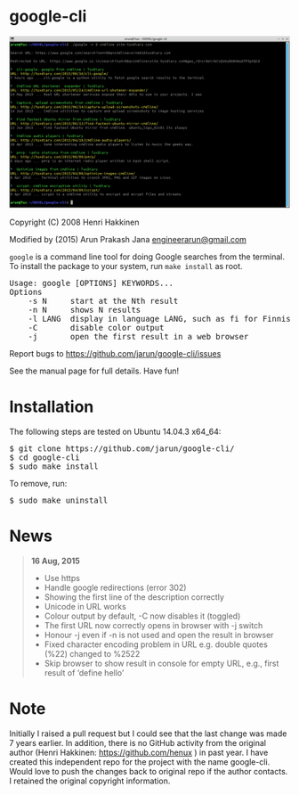 # google-cli
  
![Screenshot](google-cli.png)
  
Copyright (C) 2008 Henri Hakkinen

Modified by (2015) Arun Prakash Jana <engineerarun@gmail.com>

`google` is a command line tool for doing Google searches from the
terminal.  To install the package to your system, run `make install` as
root.

<pre>Usage: google [OPTIONS] KEYWORDS...  
Options  
    -s N     start at the Nth result  
    -n N     shows N results  
    -l LANG  display in language LANG, such as fi for Finnish  
    -C       disable color output  
    -j       open the first result in a web browser</pre>  

Report bugs to https://github.com/jarun/google-cli/issues

See the manual page for full details.  Have fun!

# Installation

The following steps are tested on Ubuntu 14.04.3 x64_64:  
<pre>$ git clone https://github.com/jarun/google-cli/  
$ cd google-cli  
$ sudo make install</pre>  
  
To remove, run:  
<pre>$ sudo make uninstall</pre>

# News

>**16 Aug, 2015**
> - Use https  
> - Handle google redirections (error 302)
> - Showing the first line of the description correctly
> - Unicode in URL works
> - Colour output by default, -C now disables it (toggled)
> - The first URL now correctly opens in browser with -j switch
> - Honour -j even if -n is not used and open the result in browser
> - Fixed character encoding problem in URL e.g. double quotes (%22) changed to %2522
> - Skip browser to show result in console for empty URL, e.g., first result of ‘define hello’


# Note

Initially I raised a pull request but I could see that the last change was made 7 years earlier. In addition, there is no GitHub activity from the original author (Henri Hakkinen: https://github.com/henux ) in past year. I have created this independent repo for the project with the name google-cli. Would love to push the changes back to original repo if the author contacts. I retained the original copyright information.
